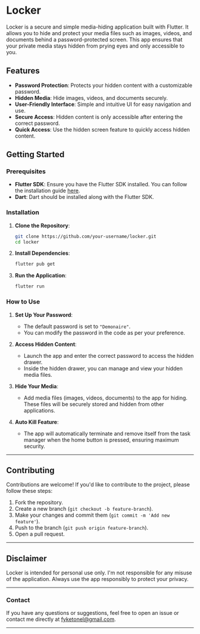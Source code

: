 # Locker

Locker is a secure and simple media-hiding application built with Flutter. It allows you to hide and protect your media files such as images, videos, and documents behind a password-protected screen. This app ensures that your private media stays hidden from prying eyes and only accessible to you.

## Features

- **Password Protection**: Protects your hidden content with a customizable password.
- **Hidden Media**: Hide images, videos, and documents securely.
- **User-Friendly Interface**: Simple and intuitive UI for easy navigation and use.
- **Secure Access**: Hidden content is only accessible after entering the correct password.
- **Quick Access**: Use the hidden screen feature to quickly access hidden content.

## Getting Started

### Prerequisites

- **Flutter SDK**: Ensure you have the Flutter SDK installed. You can follow the installation guide [here](https://flutter.dev/docs/get-started/install).
- **Dart**: Dart should be installed along with the Flutter SDK.

### Installation

1. **Clone the Repository**:
    ```bash
    git clone https://github.com/your-username/locker.git
    cd locker
    ```

2. **Install Dependencies**:
    ```bash
    flutter pub get
    ```

3. **Run the Application**:
    ```bash
    flutter run
    ```

### How to Use

1. **Set Up Your Password**:
   - The default password is set to `"Demonaire"`.
   - You can modify the password in the code as per your preference.

2. **Access Hidden Content**:
   - Launch the app and enter the correct password to access the hidden drawer.
   - Inside the hidden drawer, you can manage and view your hidden media files.

3. **Hide Your Media**:
   - Add media files (images, videos, documents) to the app for hiding. These files will be securely stored and hidden from other applications.

4. **Auto Kill Feature**:
   - The app will automatically terminate and remove itself from the task manager when the home button is pressed, ensuring maximum security.

---

## Contributing

Contributions are welcome! If you'd like to contribute to the project, please follow these steps:

1. Fork the repository.
2. Create a new branch (`git checkout -b feature-branch`).
3. Make your changes and commit them (`git commit -m 'Add new feature'`).
4. Push to the branch (`git push origin feature-branch`).
5. Open a pull request.

---

## Disclaimer

Locker is intended for personal use only. I'm not responsible for any misuse of the application. Always use the app responsibly to protect your privacy.

---

### Contact

If you have any questions or suggestions, feel free to open an issue or contact me directly at [fyketonel@gmail.com](mailto:your-email@example.com).

---

